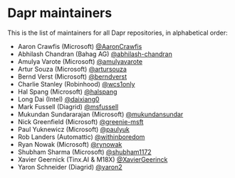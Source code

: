 # Dapr maintainers

This is the list of maintainers for all Dapr repositories, in alphabetical order:

- Aaron Crawfis (Microsoft) [@AaronCrawfis](https://github.com/aaronCrawfis)
- Abhilash Chandran (Bahag AG) [@abhilash-chandran](https://github.com/abhilash-chandran)
- Amulya Varote (Microsoft) [@amulyavarote](https://github.com/amulyavarote)
- Artur Souza (Microsoft) [@artursouza](https://github.com/artursouza)
- Bernd Verst (Microsoft) [@berndverst](https://github.com/berndverst)
- Charlie Stanley (Robinhood) [@wcs1only](https://github.com/wcs1only)
- Hal Spang (Microsoft) [@halspang](https://github.com/halspang)
- Long Dai (Intel) [@daixiang0](https://github.com/daixiang0)
- Mark Fussell (Diagrid) [@msfussell](https://github.com/msfussell)
- Mukundan Sundararajan (Microsoft) [@mukundansundar](https://github.com/mukundansundar)
- Nick Greenfield (Microsoft) [@greenie-msft](https://github.com/greenie-msft)
- Paul Yuknewicz (Microsoft) [@paulyuk](https://github.com/paulyuk)
- Rob Landers (Automattic) [@withinboredom](https://github.com/withinboredom)
- Ryan Nowak (Microsoft) [@rynowak](https://github.com/rynowak)
- Shubham Sharma (Microsoft) [@shubham1172](https://github.com/shubham1172)
- Xavier Geernick (Tinx.AI & M18X) [@XavierGeerinck](https://github.com/XavierGeerinck)
- Yaron Schneider (Diagrid) [@yaron2](https://github.com/yaron2)